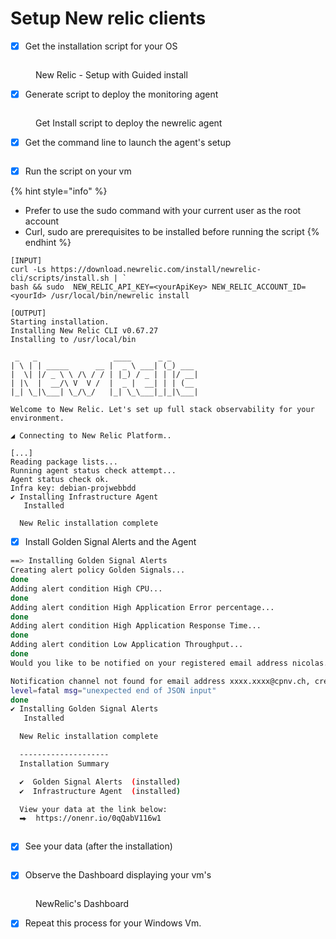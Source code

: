 # Setup New relic clients

* [x] Get the installation script for your OS

<figure><img src="../../.gitbook/assets/image (17).png" alt=""><figcaption><p>New Relic - Setup with Guided install</p></figcaption></figure>

* [x] Generate script to deploy the monitoring agent

<figure><img src="../../.gitbook/assets/image (8).png" alt=""><figcaption><p>Get Install script to deploy the newrelic agent</p></figcaption></figure>

* [x] Get the command line to launch the agent's setup

<figure><img src="../../.gitbook/assets/image (7).png" alt=""><figcaption></figcaption></figure>

* [x] Run the script on your vm

{% hint style="info" %}
* Prefer to use the sudo command with your current user as the root account
* Curl, sudo are prerequisites to be installed before running the script&#x20;
{% endhint %}

```
[INPUT]
curl -Ls https://download.newrelic.com/install/newrelic-cli/scripts/install.sh | `
bash && sudo  NEW_RELIC_API_KEY=<yourApiKey> NEW_RELIC_ACCOUNT_ID=<yourId> /usr/local/bin/newrelic install

[OUTPUT]
Starting installation.
Installing New Relic CLI v0.67.27
Installing to /usr/local/bin

 _   _                 ____      _ _
| \ | | _____      __ |  _ \ ___| (_) ___
|  \| |/ _ \ \ /\ / / | |_) / _ | | |/ __|
| |\  |  __/\ V  V /  |  _ |  __| | | (__
|_| \_|\___| \_/\_/   |_| \_\___|_|_|\___|

Welcome to New Relic. Let's set up full stack observability for your environment.

◢ Connecting to New Relic Platform..

[...]
Reading package lists...
Running agent status check attempt...
Agent status check ok.
Infra key: debian-projwebbdd
✔ Installing Infrastructure Agent
   Installed

  New Relic installation complete
```

* [x] Install Golden Signal Alerts and the Agent

```bash
==> Installing Golden Signal Alerts
Creating alert policy Golden Signals...
done
Adding alert condition High CPU...
done
Adding alert condition High Application Error percentage...
done
Adding alert condition High Application Response Time...
done
Adding alert condition Low Application Throughput...
done
Would you like to be notified on your registered email address nicolas.glassey@cpnv.ch when this alert triggers Y/N (default: N)? Y

Notification channel not found for email address xxxx.xxxx@cpnv.ch, creating notification channel...
level=fatal msg="unexpected end of JSON input"
done
✔ Installing Golden Signal Alerts
   Installed

  New Relic installation complete

  --------------------
  Installation Summary

  ✔  Golden Signal Alerts  (installed)
  ✔  Infrastructure Agent  (installed)

  View your data at the link below:
  ⮕  https://onenr.io/0qQabV116w1
```

<figure><img src="../../.gitbook/assets/image (3).png" alt=""><figcaption></figcaption></figure>

* [x] See your data (after the installation)

<figure><img src="../../.gitbook/assets/image (1).png" alt=""><figcaption></figcaption></figure>

* [x] Observe the Dashboard displaying your vm's

<figure><img src="../../.gitbook/assets/image (6).png" alt=""><figcaption><p>NewRelic's Dashboard</p></figcaption></figure>

* [x] Repeat this process for your Windows Vm.
